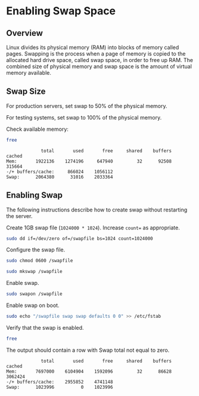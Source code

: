 # Enabling Swap Space

## Overview

Linux divides its physical memory (RAM) into blocks of memory called pages. Swapping is the process when a page of memory is copied to the allocated hard drive space, called swap space, in order to free up RAM. The combined size of physical memory and swap space is the amount of virtual memory available.

## Swap Size

For production servers, set swap to 50% of the physical memory.

For testing systems, set swap to 100% of the physical memory.

Check available memory:

```sh
free
```

```ls
             total       used       free     shared    buffers     cached
Mem:       1922136    1274196     647940         32      92508     315664
-/+ buffers/cache:     866024    1056112
Swap:      2064380      31016    2033364
```

## Enabling Swap

The following instructions describe how to create swap without restarting the server.

Create 1GB swap file (`1024000 * 1024`). Increase `count=` as appropriate.

```sh
sudo dd if=/dev/zero of=/swapfile bs=1024 count=1024000
```

Configure the swap file.

```sh
sudo chmod 0600 /swapfile
```

```sh
sudo mkswap /swapfile
```

Enable swap.

```sh
sudo swapon /swapfile
```

Enable swap on boot.

```sh
sudo echo "/swapfile swap swap defaults 0 0" >> /etc/fstab
```

Verify that the swap is enabled.

```sh
free
```

The output should contain a row with Swap total not equal to zero.

```ls
             total       used       free     shared    buffers     cached
Mem:       7697000    6104904    1592096         32      86628    3062424
-/+ buffers/cache:    2955852    4741148
Swap:      1023996          0    1023996
```
